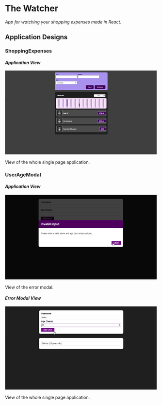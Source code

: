 # The Watcher

*App for watching your shopping expenses made in React.*


## Application Designs

### ShoppingExpenses

#### *Application View*
![Application View](git-image/image1.png)

View of the whole single page application.

### UserAgeModal

#### *Application View*
![Application View](git-image/image2.png)

View of the error modal.

#### *Error Modal View*
![Application View](git-image/image3.png)

View of the whole single page application.

